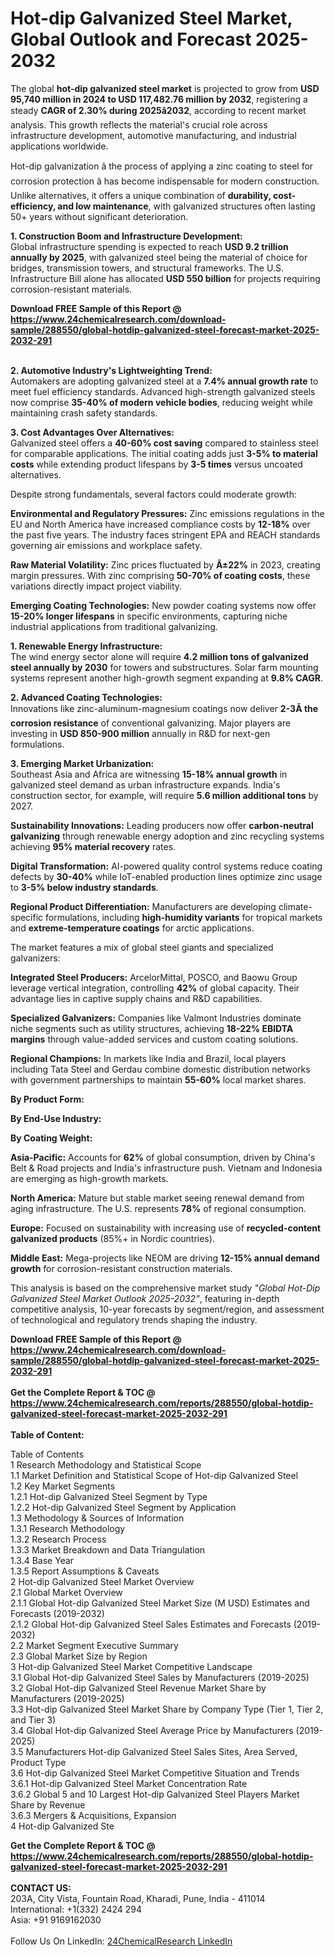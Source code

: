<h1>Hot-dip Galvanized Steel Market, Global Outlook and Forecast 2025-2032</h1><p>The global <strong>hot-dip galvanized steel market</strong> is projected to grow from <strong>USD 95,740 million in 2024 to USD 117,482.76 million by 2032</strong>, registering a steady <strong>CAGR of 2.30% during 2025â2032</strong>, according to recent market analysis. This growth reflects the material's crucial role across infrastructure development, automotive manufacturing, and industrial applications worldwide.</p><p>Hot-dip galvanization â the process of applying a zinc coating to steel for corrosion protection â has become indispensable for modern construction. Unlike alternatives, it offers a unique combination of <strong>durability, cost-efficiency, and low maintenance</strong>, with galvanized structures often lasting 50+ years without significant deterioration.</p><p><strong>1. Construction Boom and Infrastructure Development:</strong><br>
Global infrastructure spending is expected to reach <strong>USD 9.2 trillion annually by 2025</strong>, with galvanized steel being the material of choice for bridges, transmission towers, and structural frameworks. The U.S. Infrastructure Bill alone has allocated <strong>USD 550 billion</strong> for projects requiring corrosion-resistant materials.</p><div><b>Download FREE Sample of this Report @ 
            <a href="https://www.24chemicalresearch.com/download-sample/288550/global-hotdip-galvanized-steel-forecast-market-2025-2032-291">
            https://www.24chemicalresearch.com/download-sample/288550/global-hotdip-galvanized-steel-forecast-market-2025-2032-291</a></b></div><br><p><strong>2. Automotive Industry's Lightweighting Trend:</strong><br>
Automakers are adopting galvanized steel at a <strong>7.4% annual growth rate</strong> to meet fuel efficiency standards. Advanced high-strength galvanized steels now comprise <strong>35-40% of modern vehicle bodies</strong>, reducing weight while maintaining crash safety standards.</p><p><strong>3. Cost Advantages Over Alternatives:</strong><br>
Galvanized steel offers a <strong>40-60% cost saving</strong> compared to stainless steel for comparable applications. The initial coating adds just <strong>3-5% to material costs</strong> while extending product lifespans by <strong>3-5 times</strong> versus uncoated alternatives.</p><p>Despite strong fundamentals, several factors could moderate growth:</p><p><strong>Environmental and Regulatory Pressures:</strong> Zinc emissions regulations in the EU and North America have increased compliance costs by <strong>12-18%</strong> over the past five years. The industry faces stringent EPA and REACH standards governing air emissions and workplace safety.</p><p><strong>Raw Material Volatility:</strong> Zinc prices fluctuated by <strong>Â±22%</strong> in 2023, creating margin pressures. With zinc comprising <strong>50-70% of coating costs</strong>, these variations directly impact project viability.</p><p><strong>Emerging Coating Technologies:</strong> New powder coating systems now offer <strong>15-20% longer lifespans</strong> in specific environments, capturing niche industrial applications from traditional galvanizing.</p><p><strong>1. Renewable Energy Infrastructure:</strong><br>
The wind energy sector alone will require <strong>4.2 million tons of galvanized steel annually by 2030</strong> for towers and substructures. Solar farm mounting systems represent another high-growth segment expanding at <strong>9.8% CAGR</strong>.</p><p><strong>2. Advanced Coating Technologies:</strong><br>
Innovations like zinc-aluminum-magnesium coatings now deliver <strong>2-3Ã the corrosion resistance</strong> of conventional galvanizing. Major players are investing in <strong>USD 850-900 million</strong> annually in R&amp;D for next-gen formulations.</p><p><strong>3. Emerging Market Urbanization:</strong><br>
Southeast Asia and Africa are witnessing <strong>15-18% annual growth</strong> in galvanized steel demand as urban infrastructure expands. India's construction sector, for example, will require <strong>5.6 million additional tons</strong> by 2027.</p><p><strong>Sustainability Innovations:</strong> Leading producers now offer <strong>carbon-neutral galvanizing</strong> through renewable energy adoption and zinc recycling systems achieving <strong>95% material recovery</strong> rates.</p><p><strong>Digital Transformation:</strong> AI-powered quality control systems reduce coating defects by <strong>30-40%</strong> while IoT-enabled production lines optimize zinc usage to <strong>3-5% below industry standards</strong>.</p><p><strong>Regional Product Differentiation:</strong> Manufacturers are developing climate-specific formulations, including <strong>high-humidity variants</strong> for tropical markets and <strong>extreme-temperature coatings</strong> for arctic applications.</p><p>The market features a mix of global steel giants and specialized galvanizers:</p><p><strong>Integrated Steel Producers:</strong> ArcelorMittal, POSCO, and Baowu Group leverage vertical integration, controlling <strong>42%</strong> of global capacity. Their advantage lies in captive supply chains and R&amp;D capabilities.</p><p><strong>Specialized Galvanizers:</strong> Companies like Valmont Industries dominate niche segments such as utility structures, achieving <strong>18-22% EBIDTA margins</strong> through value-added services and custom coating solutions.</p><p><strong>Regional Champions:</strong> In markets like India and Brazil, local players including Tata Steel and Gerdau combine domestic distribution networks with government partnerships to maintain <strong>55-60%</strong> local market shares.</p><p><strong>By Product Form:</strong></p><p><strong>By End-Use Industry:</strong></p><p><strong>By Coating Weight:</strong></p><p><strong>Asia-Pacific:</strong> Accounts for <strong>62%</strong> of global consumption, driven by China's Belt &amp; Road projects and India's infrastructure push. Vietnam and Indonesia are emerging as high-growth markets.</p><p><strong>North America:</strong> Mature but stable market seeing renewal demand from aging infrastructure. The U.S. represents <strong>78%</strong> of regional consumption.</p><p><strong>Europe:</strong> Focused on sustainability with increasing use of <strong>recycled-content galvanized products</strong> (85%+ in Nordic countries).</p><p><strong>Middle East:</strong> Mega-projects like NEOM are driving <strong>12-15% annual demand growth</strong> for corrosion-resistant construction materials.</p><p>This analysis is based on the comprehensive market study <em>"Global Hot-Dip Galvanized Steel Market Outlook 2025-2032"</em>, featuring in-depth competitive analysis, 10-year forecasts by segment/region, and assessment of technological and regulatory trends shaping the industry.</p><div><b>Download FREE Sample of this Report @ 
            <a href="https://www.24chemicalresearch.com/download-sample/288550/global-hotdip-galvanized-steel-forecast-market-2025-2032-291">
            https://www.24chemicalresearch.com/download-sample/288550/global-hotdip-galvanized-steel-forecast-market-2025-2032-291</a></b></div><br><div><b>Get the Complete Report & TOC @ 
            <a href="https://www.24chemicalresearch.com/reports/288550/global-hotdip-galvanized-steel-forecast-market-2025-2032-291">
            https://www.24chemicalresearch.com/reports/288550/global-hotdip-galvanized-steel-forecast-market-2025-2032-291</a></b></div><br>
            <b>Table of Content:</b><p>Table of Contents<br />
1 Research Methodology and Statistical Scope<br />
1.1 Market Definition and Statistical Scope of Hot-dip Galvanized Steel<br />
1.2 Key Market Segments<br />
1.2.1 Hot-dip Galvanized Steel Segment by Type<br />
1.2.2 Hot-dip Galvanized Steel Segment by Application<br />
1.3 Methodology & Sources of Information<br />
1.3.1 Research Methodology<br />
1.3.2 Research Process<br />
1.3.3 Market Breakdown and Data Triangulation<br />
1.3.4 Base Year<br />
1.3.5 Report Assumptions & Caveats<br />
2 Hot-dip Galvanized Steel Market Overview<br />
2.1 Global Market Overview<br />
2.1.1 Global Hot-dip Galvanized Steel Market Size (M USD) Estimates and Forecasts (2019-2032)<br />
2.1.2 Global Hot-dip Galvanized Steel Sales Estimates and Forecasts (2019-2032)<br />
2.2 Market Segment Executive Summary<br />
2.3 Global Market Size by Region<br />
3 Hot-dip Galvanized Steel Market Competitive Landscape<br />
3.1 Global Hot-dip Galvanized Steel Sales by Manufacturers (2019-2025)<br />
3.2 Global Hot-dip Galvanized Steel Revenue Market Share by Manufacturers (2019-2025)<br />
3.3 Hot-dip Galvanized Steel Market Share by Company Type (Tier 1, Tier 2, and Tier 3)<br />
3.4 Global Hot-dip Galvanized Steel Average Price by Manufacturers (2019-2025)<br />
3.5 Manufacturers Hot-dip Galvanized Steel Sales Sites, Area Served, Product Type<br />
3.6 Hot-dip Galvanized Steel Market Competitive Situation and Trends<br />
3.6.1 Hot-dip Galvanized Steel Market Concentration Rate<br />
3.6.2 Global 5 and 10 Largest Hot-dip Galvanized Steel Players Market Share by Revenue<br />
3.6.3 Mergers & Acquisitions, Expansion<br />
4 Hot-dip Galvanized Ste</p><div><b>Get the Complete Report & TOC @ 
            <a href="https://www.24chemicalresearch.com/reports/288550/global-hotdip-galvanized-steel-forecast-market-2025-2032-291">
            https://www.24chemicalresearch.com/reports/288550/global-hotdip-galvanized-steel-forecast-market-2025-2032-291</a></b></div><br><b>CONTACT US:</b><br>
            203A, City Vista, Fountain Road, Kharadi, Pune, India - 411014<br>
            International: +1(332) 2424 294<br>
            Asia: +91 9169162030 <br><br>
            Follow Us On LinkedIn: <a href="https://www.linkedin.com/company/24chemicalresearch/">24ChemicalResearch LinkedIn</a>